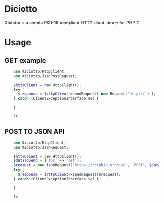 # Diciotto

Diciotto is a simple PSR-18 compliant HTTP client library for PHP 7.

# Usage

## GET example

```php
    use Diciotto/HttpClient;
    use Diciotto/JsonPostRequest;

    $httpClient = new HttpClient();
    try {
      $response = $httpClient->sendRequest( new Request('http://') );
    } catch (ClientExceptionInterface $e) {

    }

    ?>
```

## POST TO JSON API

```php
    use Diciotto/HttpClient;
    use Diciotto/JsonRequest;

    $httpClient = new HttpClient();
    $dataToSend = ['abc' => 'def'];
    $request = new JsonRequest('https://httpbin.org/put', 'POST', $dataToSend);
    try {
      $response = $httpClient->sendRequest($request);
    } catch (ClientExceptionInterface $e) {

    }

    ?>
```
